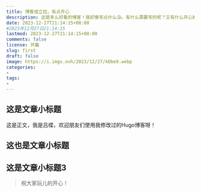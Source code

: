 ```yaml
---
title: 博客成立拉，有点开心
description: 这是多么好看的博客！我好像写点什么😘。有什么需要写的呢？又有什么开心的事情？快点写下来吧！
date: 2023-12-27T21:14:15+08:00 
#2023年12月27日21:14:15
lastmod: 2023-12-27T21:14:15+08:00 
comments: false
license: 开篇
slug: first
draft: false
image: https://i.imgs.ovh/2023/12/27/kDbe9.webp
categories:
- 
tags:
- 
---
```

## 这是文章小标题

这是正文，我是吕楪，欢迎朋友们使用我修改过的Hugo博客呀！
## 这也是文章小标题


## 这是文章小标题3

> 祝大家玩儿的开心！
